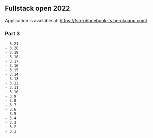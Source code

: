 ## Fullstack open 2022

Application is available at: https://fso-phonebook-fs.herokuapp.com/

### Part 3
    - 3.21
    - 3.20
    - 3.19
    - 3.18
    - 3.17
    - 3.16
    - 3.15
    - 3.14
    - 3.13
    - 3.12
    - 3.11
    - 3.10
    - 3.9
    - 3.8
    - 3.7
    - 3.6
    - 3.5
    - 3.4
    - 3.3
    - 3.2
    - 3.1
